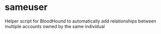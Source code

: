 # sameuser
Helper script for BloodHound to automatically add relationships between multiple accounts owned by the same individual
